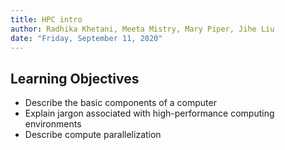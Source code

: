 ```yaml
---
title: HPC intro
author: Radhika Khetani, Meeta Mistry, Mary Piper, Jihe Liu
date: "Friday, September 11, 2020"
---
```


## Learning Objectives

* Describe the basic components of a computer
* Explain jargon associated with high-performance computing environments
* Describe compute parallelization
